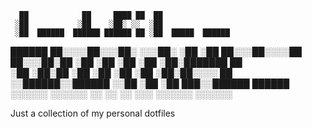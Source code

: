       ██            ██     ████ ██  ██               
     ░██           ░██    ░██░ ░░  ░██               
     ░██  ██████  ██████ ██████ ██ ░██  █████  ██████
  ██████ ██░░░░██░░░██░ ░░░██░ ░██ ░██ ██░░░██░░░░██ 
 ██░░░██░██   ░██  ░██    ░██  ░██ ░██░███████   ██  
░██  ░██░██   ░██  ░██    ░██  ░██ ░██░██░░░░   ██   
░░██████░░██████   ░░██   ░██  ░██ ███░░██████ ██████
 ░░░░░░  ░░░░░░     ░░    ░░   ░░ ░░░  ░░░░░░ ░░░░░░ 


Just a collection of my personal dotfiles
